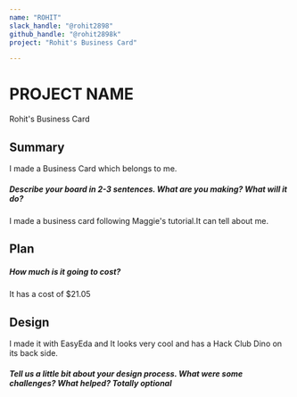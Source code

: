 ```yaml
---
name: "ROHIT"
slack_handle: "@rohit2898"
github_handle: "@rohit2898k"
project: "Rohit's Business Card"

---
```


# PROJECT NAME
Rohit's Business Card
## Summary
I made a Business Card which belongs to me.
##### Describe your board in 2-3 sentences. What are you making? What will it do?
I made a business card following Maggie's tutorial.It can tell about me.

## Plan
##### How much is it going to cost?
It has a cost of $21.05

## Design
I made it with EasyEda and It looks very cool and has a Hack Club Dino on its back side.
##### Tell us a little bit about your design process. What were some challenges? What helped? ***Totally optional***
